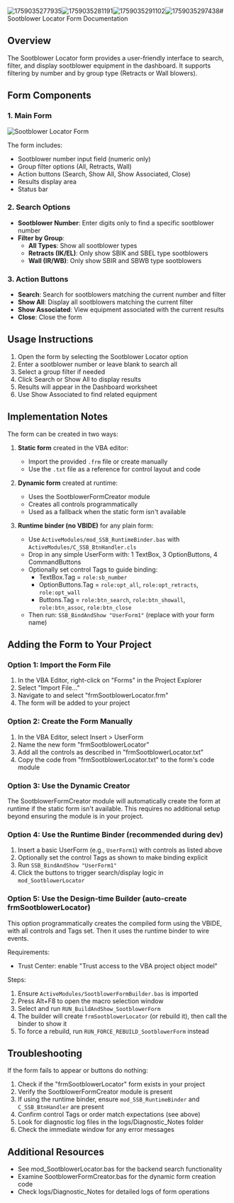 ![1759035277935](image/SootblowerLocatorForm/1759035277935.png)![1759035281191](image/SootblowerLocatorForm/1759035281191.png)![1759035291102](image/SootblowerLocatorForm/1759035291102.png)![1759035297438](image/SootblowerLocatorForm/1759035297438.png)# Sootblower Locator Form Documentation

## Overview

The Sootblower Locator form provides a user-friendly interface to search, filter, and display sootblower equipment in the dashboard. It supports filtering by number and by group type (Retracts or Wall blowers).

## Form Components

### 1. Main Form
![Sootblower Locator Form](form_image.png)

The form includes:
- Sootblower number input field (numeric only)
- Group filter options (All, Retracts, Wall)
- Action buttons (Search, Show All, Show Associated, Close)
- Results display area
- Status bar

### 2. Search Options

- **Sootblower Number**: Enter digits only to find a specific sootblower number
- **Filter by Group**:
  - **All Types**: Show all sootblower types
  - **Retracts (IK/EL)**: Only show SBIK and SBEL type sootblowers
  - **Wall (IR/WB)**: Only show SBIR and SBWB type sootblowers

### 3. Action Buttons

- **Search**: Search for sootblowers matching the current number and filter
- **Show All**: Display all sootblowers matching the current filter
- **Show Associated**: View equipment associated with the current results
- **Close**: Close the form

## Usage Instructions

1. Open the form by selecting the Sootblower Locator option
2. Enter a sootblower number or leave blank to search all
3. Select a group filter if needed
4. Click Search or Show All to display results
5. Results will appear in the Dashboard worksheet
6. Use Show Associated to find related equipment

## Implementation Notes

The form can be created in two ways:

1. **Static form** created in the VBA editor:
   - Import the provided `.frm` file or create manually
   - Use the `.txt` file as a reference for control layout and code

2. **Dynamic form** created at runtime:
   - Uses the SootblowerFormCreator module
   - Creates all controls programmatically
   - Used as a fallback when the static form isn't available

3. **Runtime binder (no VBIDE)** for any plain form:
   - Use `ActiveModules/mod_SSB_RuntimeBinder.bas` with `ActiveModules/C_SSB_BtnHandler.cls`
   - Drop in any simple UserForm with: 1 TextBox, 3 OptionButtons, 4 CommandButtons
   - Optionally set control Tags to guide binding:
     - TextBox.Tag = `role:sb_number`
     - OptionButtons.Tag = `role:opt_all`, `role:opt_retracts`, `role:opt_wall`
     - Buttons.Tag = `role:btn_search`, `role:btn_showall`, `role:btn_assoc`, `role:btn_close`
   - Then run: `SSB_BindAndShow "UserForm1"` (replace with your form name)

## Adding the Form to Your Project

### Option 1: Import the Form File

1. In the VBA Editor, right-click on "Forms" in the Project Explorer
2. Select "Import File..."
3. Navigate to and select "frmSootblowerLocator.frm"
4. The form will be added to your project

### Option 2: Create the Form Manually

1. In the VBA Editor, select Insert > UserForm
2. Name the new form "frmSootblowerLocator"
3. Add all the controls as described in "frmSootblowerLocator.txt"
4. Copy the code from "frmSootblowerLocator.txt" to the form's code module

### Option 3: Use the Dynamic Creator

The SootblowerFormCreator module will automatically create the form at runtime if the static form isn't available. This requires no additional setup beyond ensuring the module is in your project.

### Option 4: Use the Runtime Binder (recommended during dev)

1. Insert a basic UserForm (e.g., `UserForm1`) with controls as listed above
2. Optionally set the control Tags as shown to make binding explicit
3. Run `SSB_BindAndShow "UserForm1"`
4. Click the buttons to trigger search/display logic in `mod_SootblowerLocator`

### Option 5: Use the Design-time Builder (auto-create frmSootblowerLocator)

This option programmatically creates the compiled form using the VBIDE, with all controls and Tags set. Then it uses the runtime binder to wire events.

Requirements:
- Trust Center: enable "Trust access to the VBA project object model"

Steps:
1. Ensure `ActiveModules/SootblowerFormBuilder.bas` is imported
2. Press Alt+F8 to open the macro selection window
3. Select and run `RUN_BuildAndShow_SootblowerForm`
4. The builder will create `frmSootblowerLocator` (or rebuild it), then call the binder to show it
5. To force a rebuild, run `RUN_FORCE_REBUILD_SootblowerForm` instead

## Troubleshooting

If the form fails to appear or buttons do nothing:
1. Check if the "frmSootblowerLocator" form exists in your project
2. Verify the SootblowerFormCreator module is present
3. If using the runtime binder, ensure `mod_SSB_RuntimeBinder` and `C_SSB_BtnHandler` are present
4. Confirm control Tags or order match expectations (see above)
3. Look for diagnostic log files in the logs/Diagnostic_Notes folder
4. Check the immediate window for any error messages

## Additional Resources

- See mod_SootblowerLocator.bas for the backend search functionality
- Examine SootblowerFormCreator.bas for the dynamic form creation code
- Check logs/Diagnostic_Notes for detailed logs of form operations